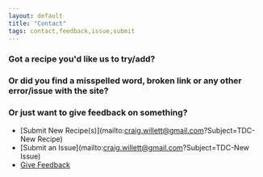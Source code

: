 ```yaml
---
layout: default
title: "Contact"
tags: contact,feedback,issue,submit
---
```

### Got a recipe you'd like us to try/add?
### Or did you find a misspelled word, broken link or any other error/issue with the site?
### Or just want to give feedback on something?

* [Submit New Recipe(s)](mailto:craig.willett@gmail.com?Subject=TDC-New Recipe)
* [Submit an Issue](mailto:craig.willett@gmail.com?Subject=TDC-New Issue)
* [Give Feedback](mailto:craig.willett@gmail.com?Subject=TDC-Feedback)
